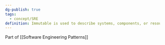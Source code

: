 ```yaml
---
dg-publish: true
tags:
  - concept/SRE
definition: Immutable is used to describe systems, components, or resources that remain unchanged during their entire lifecycle.
---
```

Part of [[Software Engineering Patterns]]

